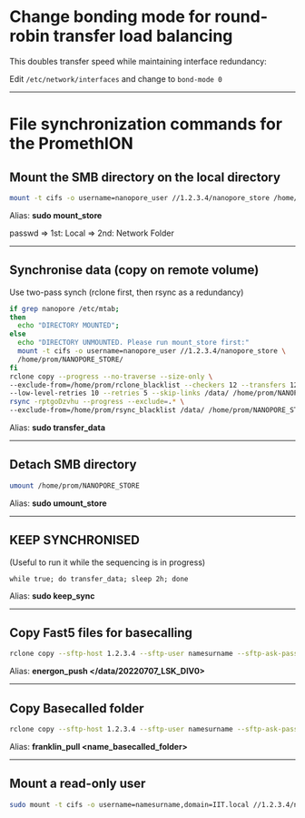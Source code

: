 # Change bonding mode for round-robin transfer load balancing
This doubles transfer speed while maintaining interface redundancy:

Edit ```/etc/network/interfaces``` and change to ```bond-mode 0```

____

# File synchronization commands for the PromethION

## Mount the SMB directory on the local directory

```bash
mount -t cifs -o username=nanopore_user //1.2.3.4/nanopore_store /home/prom/NANOPORE_STORE/
```

Alias: **sudo mount_store**

passwd   => 1st: Local
         => 2nd: Network Folder

____
 

## Synchronise data (copy on remote volume)
Use two-pass synch (rclone first, then rsync as a redundancy)
```bash
if grep nanopore /etc/mtab; 
then
  echo "DIRECTORY MOUNTED";
else
  echo "DIRECTORY UNMOUNTED. Please run mount_store first:"
  mount -t cifs -o username=nanopore_user //1.2.3.4/nanopore_store \
  /home/prom/NANOPORE_STORE/
fi
rclone copy --progress --no-traverse --size-only \
--exclude-from=/home/prom/rclone_blacklist --checkers 12 --transfers 12 \
--low-level-retries 10 --retries 5 --skip-links /data/ /home/prom/NANOPORE_STORE/
rsync -rptgoDzvhu --progress --exclude=.* \
--exclude-from=/home/prom/rsync_blacklist /data/ /home/prom/NANOPORE_STORE/
```

Alias: **sudo transfer_data**

____

## Detach SMB directory

```bash
umount /home/prom/NANOPORE_STORE
```

Alias: **sudo umount_store**

____

## KEEP SYNCHRONISED

(Useful to run it while the sequencing is in progress)

```
while true; do transfer_data; sleep 2h; done
```

Alias: **sudo keep_sync**

____

## Copy Fast5 files for basecalling

```bash
rclone copy --sftp-host 1.2.3.4 --sftp-user namesurname --sftp-ask-password --checkers 12 --transfers 12 --low-level-retries 10 --retries 5 --include *.fast5 --progress $1 :sftp:/work/lpandolfini/fast5/
```

Alias: **energon_push </data/20220707_LSK_DIV0>**

____

## Copy Basecalled folder

```bash
rclone copy --sftp-host 1.2.3.4 --sftp-user namesurname --sftp-ask-password --checkers 12 --transfers 12 --low-level-retries 10 --retries 5 --progress :sftp:/work/lpandolfini/$1 .
```

Alias: **franklin_pull <name_basecalled_folder>**

____

## Mount a read-only user

```bash
sudo mount -t cifs -o username=namesurname,domain=IIT.local //1.2.3.4/nanopore_store win_share
```
